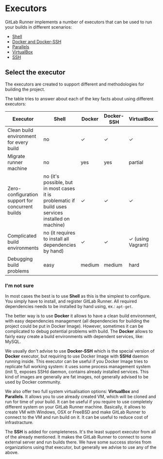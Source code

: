 # Executors

GitLab Runner implements a number of executors that can be used to run your builds in different scenarios:

* [Shell](shell.md)
* [Docker and Docker-SSH](docker.md)
* [Parallels](parallels.md)
* [VirtualBox](virtualbox.md)
* [SSH](ssh.md)

## Select the executor

The executors are created to support different and methodologies for building the project.

The table tries to answer about each of the key facts about using different executors:

| Executor                              | Shell   | Docker | Docker-SSH | VirtualBox | Parallels | SSH  |
|---------------------------------------|---------|--------|------------|------------|-----------|------|
| Clean build environment for every build | no       | ✓     | ✓        | ✓         | ✓        | no   |
| Migrate runner machine             | no      | yes      | yes          | partial         | partial        | no   |
| Zero-configuration support for concurrent builds                  | no (it's possible, but in most cases it is problematic if build uses services installed on machine) | ✓      | ✓          | ✓         | ✓        | no   |
| Complicated build environments               | no (it requires to install all dependencies by hand)      | ✓      | ✓          | ✓ (using Vagrant)         | ✓ (using Vagrant)        | no   |
| Debugging build problems                  | easy       | medium      | medium         | hard         | hard        | easy   |

### I'm not sure

In most cases the best is to use **Shell** as this is the simplest to configure.
You simply have to install, and register GitLab Runner.
All required dependencies needs to be installed by hand using, ex.: `apt-get`.

The better way is to use **Docker** it allows to have a clean build environment,
with easy dependencies management (all dependencies for building the project could be put in Docker Image).
However, sometimes it can be complicated to debug potential problems with build.
The **Docker** allows to fairly easy create a build environments with dependent services, like: MySQL.

We usually don't advise to use **Docker-SSH** which is the special version of **Docker** executor,
but requiring to use Docker Image with **SSHd** daemon running inside.
This executor can be useful if you Docker Image tries to replicate full working system:
it uses some process management system (init 1), exposes SSHd daemon, contains already installed services.
This kind of images are generally are fat images, not generally advised to be used by Docker community.

We also offer two full system virtualisation options: **VirtualBox** and **Parallels**.
It allows you to use already created VM, which will be cloned and run for time of your build.
It can be useful if you require to use completely different system on your GitLab Runner machine.
Basically, it allows to create VM with Windows, OSX or FreeBSD and make GitLab Runner to connect to the VM
and run build on it. It can be useful to reduce cost of infrastracture.

The **SSH** is added for completeness. It's the least support executor from all of the already mentioned.
It makes the GitLab Runner to connect to some external server and run builds there.
We have some success stories from organizations using that executor, but generally we advise to use any of the above.
